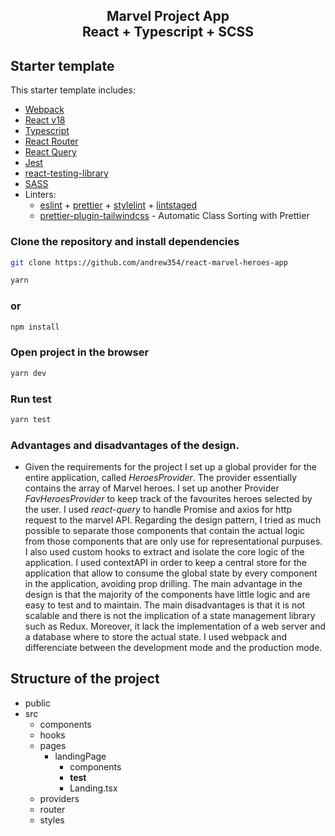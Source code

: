 <div align="center">
  <h2>Marvel Project App<br/>React + Typescript + SCSS</h2>
</div>

## Starter template

This starter template includes:

- [Webpack](https://webpack.js.org/)
- [React v18](https://beta.reactjs.org/)
- [Typescript](https://www.typescriptlang.org/docs/handbook/react.html)
- [React Router](https://reactrouter.com/en/main)
- [React Query](https://tanstack.com/query/v3/)
- [Jest](https://jestjs.io/)
- [react-testing-library](https://testing-library.com/docs/react-testing-library/intro/)
- [SASS](https://sass-lang.com/)
- Linters:
  - [eslint](https://eslint.org/) + [prettier](https://prettier.io/) + [stylelint](https://stylelint.io/) + [lintstaged](https://github.com/okonet/lint-staged)
  - [prettier-plugin-tailwindcss](https://tailwindcss.com/blog/automatic-class-sorting-with-prettier) - Automatic Class Sorting with Prettier

### Clone the repository and install dependencies

```sh
git clone https://github.com/andrew354/react-marvel-heroes-app
```

```sh
yarn
```

### or

```sh
npm install
```

### Open project in the browser

```sh
yarn dev
```

### Run test

```sh
yarn test
```

### Advantages and disadvantages of the design.

- Given the requirements for the project I set up a global provider for the entire application, called _HeroesProvider_. The provider essentially contains the array of Marvel heroes.
  I set up another Provider _FavHeroesProvider_ to keep track of the favourites heroes selected by the user.
  I used _react-query_ to handle Promise and axios for http request to the marvel API.
  Regarding the design pattern, I tried as much possible to separate those components that contain the actual logic from those components that are only use for representational purpuses. I also used custom hooks to extract and isolate the core logic of the application.
  I used contextAPI in order to keep a central store for the application that allow to consume the global state by every component in the application, avoiding prop drilling.
  The main advantage in the design is that the majority of the components have little logic and are easy to test and to maintain.
  The main disadvantages is that it is not scalable and there is not the implication of a state management library such as Redux. Moreover, it lack the implementation of a web server and a database where to store the actual state.
  I used webpack and differenciate between the development mode and the production mode.

## Structure of the project

- public
- src
  - components
  - hooks
  - pages
    - landingPage
      - components
      - **test**
      - Landing.tsx
  - providers
  - router
  - styles
